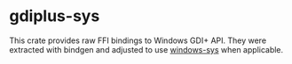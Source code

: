 # gdiplus-sys

This crate provides raw FFI bindings to Windows GDI+ API. They were extracted with bindgen and adjusted to use [windows-sys](https://github.com/microsoft/windows-rs) when applicable.